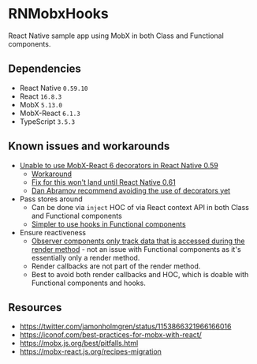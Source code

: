 # RNMobxHooks
React Native sample app using MobX in both Class and Functional components.

## Dependencies
- React Native `0.59.10`
- React `16.8.3`
- MobX `5.13.0`
- MobX-React `6.1.3`
- TypeScript `3.5.3`

## Known issues and workarounds
- [Unable to use MobX-React 6 decorators in React Native 0.59](https://github.com/mobxjs/mobx-react/issues/690)
    - [Workaround](https://github.com/mobxjs/mobx-react/issues/690#issuecomment-508647033)
    - [Fix for this won't land until React Native 0.61](https://github.com/facebook/react-native/issues/24553#issuecomment-507779134)
    - [Dan Abramov recommend avoiding the use of decorators yet](https://github.com/facebook/react-native/issues/24553#issuecomment-517075258)
- Pass stores around
    - Can be done via `inject` HOC of via React context API in both Class and Functional components
    - [Simpler to use hooks in Functional components](https://mobx-react.js.org/recipes-migration#hooks-for-the-rescue)
- Ensure reactiveness
    - [Observer components only track data that is accessed during the render method](https://stackoverflow.com/questions/52807329/mobx-observed-component-does-not-rerender-after-observable-change) - not an issue with Functional components as it's essentially only a render method. 
    - Render callbacks are not part of the render method.
    - Best to avoid both render callbacks and HOC, which is doable with Functional components and hooks.
    
## Resources
- https://twitter.com/jamonholmgren/status/1153866321966166016
- https://iconof.com/best-practices-for-mobx-with-react/
- https://mobx.js.org/best/pitfalls.html
- https://mobx-react.js.org/recipes-migration

